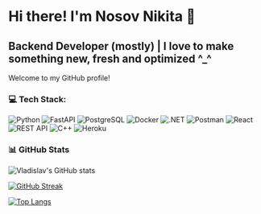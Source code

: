 # Hi there! I'm Nosov Nikita 👋
## Backend Developer (mostly) | I love to make something new, fresh and optimized ^_^

Welcome to my GitHub profile!

### 💻 Tech Stack:
![Python](https://img.shields.io/badge/-Python-3776AB?style=for-the-badge&logo=python&logoColor=white)
![FastAPI](https://img.shields.io/badge/-FastAPI-orange?style=for-the-badge&logo=fastapi&logoColor=white)
![PostgreSQL](https://img.shields.io/badge/-PostgreSQL-blueviolet?style=for-the-badge&logo=postgresql&logoColor=white)
![Docker](https://img.shields.io/badge/-Docker-2496ED?style=for-the-badge&logo=docker&logoColor=white)
![.NET](https://img.shields.io/badge/.NET-5C2D91?style=for-the-badge&logo=.net&logoColor=white)
![Postman](https://img.shields.io/badge/-Postman-FF6C37?style=for-the-badge&logo=postman&logoColor=white)
![React](https://img.shields.io/badge/React-20232A?style=for-the-badge&logo=react&logoColor=61DAFB)
![REST API](https://img.shields.io/badge/-REST_API-FF5733?style=for-the-badge&logo=api&logoColor=white)
![C++](https://img.shields.io/badge/C%2B%2B-00599C?style=for-the-badge&logo=c%2B%2B&logoColor=white)
![Heroku](https://img.shields.io/badge/Heroku-430098?style=for-the-badge&logo=heroku&logoColor=white)


### 📊 GitHub Stats

![Vladislav's GitHub stats](https://github-readme-stats.vercel.app/api?username=nik1t7n&show_icons=true&theme=radical)


[![GitHub Streak](https://streak-stats.demolab.com/?user=nik1t7n&theme=radical)](https://git.io/streak-stats)


[![Top Langs](https://github-readme-stats.vercel.app/api/top-langs/?username=nik1t7n&layout=compact&theme=radical)](https://github.com/nik1t7n/github-readme-stats)

